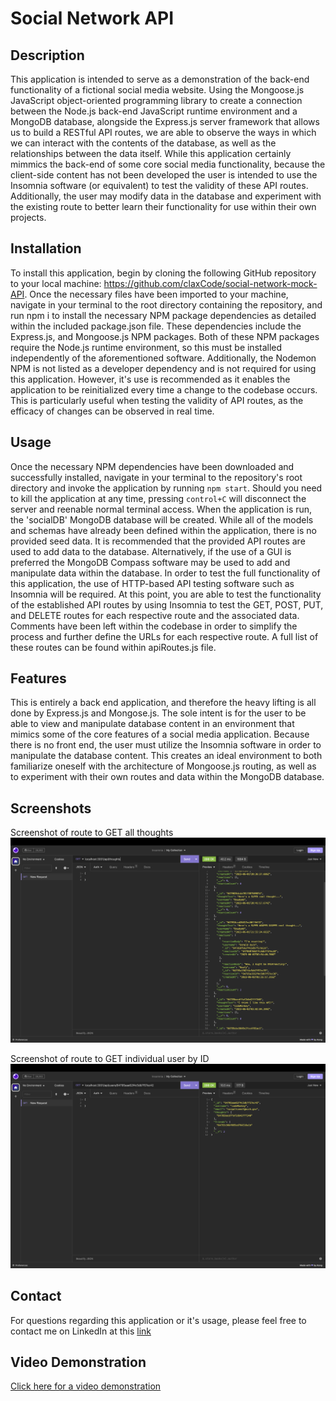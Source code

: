 # Social Network API

## Description

This application is intended to serve as a demonstration of the back-end functionality of a fictional social media website. Using the Mongoose.js JavaScript object-oriented programming library to create a connection between the Node.js back-end JavaScript runtime environment and a MongoDB database, alongside the Express.js server framework that allows us to build a RESTful API routes, we are able to observe the ways in which we can interact with the contents of the database, as well as the relationships between the data itself. While this application certainly mimmics the back-end of some core social media functionality, because the client-side content has not been developed the user is intended to use the Insomnia software (or equivalent) to test the validity of these API routes. Additionally, the user may modify data in the database and experiment with the existing route to better learn their functionality for use within their own projects.

## Installation

To install this application, begin by cloning the following GitHub repository to your local machine: <a href="https://github.com/claxCode/social-network-mock-API">https://github.com/claxCode/social-network-mock-API</a>. Once the necessary files have been imported to your machine, navigate in your terminal to the root directory containing the repository, and run npm i to install the necessary NPM package dependencies as detailed within the included package.json file. These dependencies include the Express.js, and Mongoose.js NPM packages. Both of these NPM packages require the Node.js runtime environment, so this must be installed independently of the aforementioned software. Additionally, the Nodemon NPM is not listed as a developer dependency and is not required for using this application. However, it's use is recommended as it enables the application to be reinitialized every time a change to the codebase occurs. This is particularly useful when testing the validity of API routes, as the efficacy of changes can be observed in real time.

## Usage

Once the necessary NPM dependencies have been downloaded and successfully installed, navigate in your terminal to the repository's root directory and invoke the application by running `npm start`. Should you need to kill the application at any time, pressing `control+C` will disconnect the server and reenable normal terminal access. When the application is run, the 'socialDB' MongoDB database will be created. While all of the models and schemas have already been defined within the application, there is no provided seed data. It is recommended that the provided API routes are used to add data to the database. Alternatively, if the use of a GUI is preferred the MongoDB Compass software may be used to add and manipulate data within the database. In order to test the full functionality of this application, the use of HTTP-based API testing software such as Insomnia will be required. At this point, you are able to test the functionality of the established API routes by using Insomnia to test the GET, POST, PUT, and DELETE routes for each respective route and the associated data. Comments have been left within the codebase in order to simplify the process and further define the URLs for each respective route. A full list of these routes can be found within apiRoutes.js file.

## Features

This is entirely a back end application, and therefore the heavy lifting is all done by Express.js and Mongose.js. The sole intent is for the user to be able to view and manipulate database content in an environment that mimics some of the core features of a social media application. Because there is no front end, the user must utilize the Insomnia software in order to manipulate the database content. This creates an ideal environment to both familiarize oneself with the architecture of Mongoose.js routing, as well as to experiment with their own routes and data within the MongoDB database.

## Screenshots

Screenshot of route to GET all thoughts
![Screenshot of route to GET all thoughts](./assets/Screenshot%202023-06-04%20at%2011.01.04%20PM.png)

Screenshot of route to GET individual user by ID
![Screenshot of route to GET individual user by ID](./assets/Screenshot%202023-06-04%20at%2011.01.29%20PM.png)

## Contact

For questions regarding this application or it's usage, please feel free to contact me on LinkedIn at this <a href="https://www.linkedin.com/in/joshua-claxton-916a2a272/">link</a>

## Video Demonstration

<a href="https://drive.google.com/file/d/1yFlq56WpIlF0bfvseXNpvOsPB6W6whs_/view">Click here for a video demonstration</a>